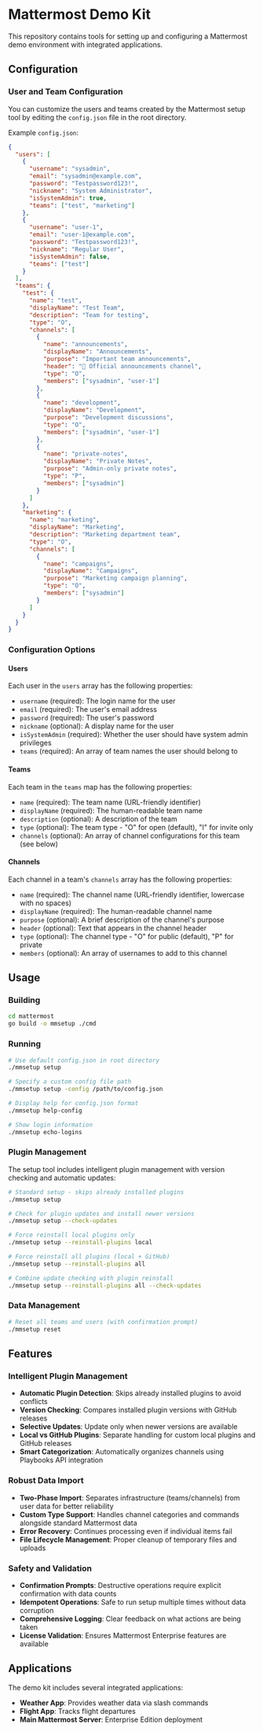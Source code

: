 # Mattermost Demo Kit

This repository contains tools for setting up and configuring a Mattermost demo environment with integrated applications.

## Configuration

### User and Team Configuration

You can customize the users and teams created by the Mattermost setup tool by editing the `config.json` file in the root directory.

Example `config.json`:

```json
{
  "users": [
    {
      "username": "sysadmin",
      "email": "sysadmin@example.com",
      "password": "Testpassword123!",
      "nickname": "System Administrator",
      "isSystemAdmin": true,
      "teams": ["test", "marketing"]
    },
    {
      "username": "user-1",
      "email": "user-1@example.com",
      "password": "Testpassword123!",
      "nickname": "Regular User",
      "isSystemAdmin": false,
      "teams": ["test"]
    }
  ],
  "teams": {
    "test": {
      "name": "test",
      "displayName": "Test Team",
      "description": "Team for testing",
      "type": "O",
      "channels": [
        {
          "name": "announcements",
          "displayName": "Announcements",
          "purpose": "Important team announcements",
          "header": "📢 Official announcements channel",
          "type": "O",
          "members": ["sysadmin", "user-1"]
        },
        {
          "name": "development",
          "displayName": "Development",
          "purpose": "Development discussions",
          "type": "O",
          "members": ["sysadmin", "user-1"]
        },
        {
          "name": "private-notes",
          "displayName": "Private Notes",
          "purpose": "Admin-only private notes",
          "type": "P",
          "members": ["sysadmin"]
        }
      ]
    },
    "marketing": {
      "name": "marketing",
      "displayName": "Marketing",
      "description": "Marketing department team",
      "type": "O",
      "channels": [
        {
          "name": "campaigns",
          "displayName": "Campaigns",
          "purpose": "Marketing campaign planning",
          "type": "O",
          "members": ["sysadmin"]
        }
      ]
    }
  }
}
```

### Configuration Options

#### Users

Each user in the `users` array has the following properties:

- `username` (required): The login name for the user
- `email` (required): The user's email address
- `password` (required): The user's password
- `nickname` (optional): A display name for the user
- `isSystemAdmin` (required): Whether the user should have system admin privileges
- `teams` (required): An array of team names the user should belong to

#### Teams

Each team in the `teams` map has the following properties:

- `name` (required): The team name (URL-friendly identifier)
- `displayName` (required): The human-readable team name
- `description` (optional): A description of the team
- `type` (optional): The team type - "O" for open (default), "I" for invite only
- `channels` (optional): An array of channel configurations for this team (see below)

#### Channels

Each channel in a team's `channels` array has the following properties:

- `name` (required): The channel name (URL-friendly identifier, lowercase with no spaces)
- `displayName` (required): The human-readable channel name
- `purpose` (optional): A brief description of the channel's purpose
- `header` (optional): Text that appears in the channel header
- `type` (optional): The channel type - "O" for public (default), "P" for private
- `members` (optional): An array of usernames to add to this channel

## Usage

### Building

```bash
cd mattermost
go build -o mmsetup ./cmd
```

### Running

```bash
# Use default config.json in root directory
./mmsetup setup

# Specify a custom config file path
./mmsetup setup -config /path/to/config.json

# Display help for config.json format
./mmsetup help-config

# Show login information
./mmsetup echo-logins
```

### Plugin Management

The setup tool includes intelligent plugin management with version checking and automatic updates:

```bash
# Standard setup - skips already installed plugins
./mmsetup setup

# Check for plugin updates and install newer versions
./mmsetup setup --check-updates

# Force reinstall local plugins only
./mmsetup setup --reinstall-plugins local

# Force reinstall all plugins (local + GitHub)
./mmsetup setup --reinstall-plugins all

# Combine update checking with plugin reinstall
./mmsetup setup --reinstall-plugins all --check-updates
```

### Data Management

```bash
# Reset all teams and users (with confirmation prompt)
./mmsetup reset
```

## Features

### Intelligent Plugin Management
- **Automatic Plugin Detection**: Skips already installed plugins to avoid conflicts
- **Version Checking**: Compares installed plugin versions with GitHub releases
- **Selective Updates**: Update only when newer versions are available
- **Local vs GitHub Plugins**: Separate handling for custom local plugins and GitHub releases
- **Smart Categorization**: Automatically organizes channels using Playbooks API integration

### Robust Data Import
- **Two-Phase Import**: Separates infrastructure (teams/channels) from user data for better reliability
- **Custom Type Support**: Handles channel categories and commands alongside standard Mattermost data
- **Error Recovery**: Continues processing even if individual items fail
- **File Lifecycle Management**: Proper cleanup of temporary files and uploads

### Safety and Validation
- **Confirmation Prompts**: Destructive operations require explicit confirmation with data counts
- **Idempotent Operations**: Safe to run setup multiple times without data corruption
- **Comprehensive Logging**: Clear feedback on what actions are being taken
- **License Validation**: Ensures Mattermost Enterprise features are available

## Applications

The demo kit includes several integrated applications:

- **Weather App**: Provides weather data via slash commands
- **Flight App**: Tracks flight departures
- **Main Mattermost Server**: Enterprise Edition deployment